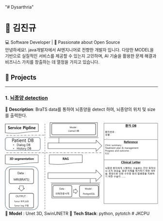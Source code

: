 "# Dysarthria" 
# 👋 김진규
💻 Software Developer | 🌟 Passionate about Open Source  
안녕하세요!. java개발자에서 AI엔지니어로 전향한 개발자 입니다.  다양한 MODEL을 기반으로 실질적인 서비스를 제공할 수 있는지 고민하며, 
AI 기술을 활용한 문제 해결과 비즈니스 가치를 창출하는 데 열정을 가지고 있습니다.

## 🚀 Projects

<!-- ### 1. [영상기반 주취행동분석 및 주취운전 감지](https://github.com/rajpresso/IntoxiTrackSense)
🔹 **Description**: 컴퓨터 비전과 딥러닝 기술을 활용하여 영상(CCTV)에서 주취행동(술에 취한 행동)과 차량을 탐지하여 주취자가 차량을 탑승하는 행위를 감지하는 모델을 개발.  
🔹 **Tech Stack**: ubunto, python, pytotch, mysql, fastAPI,anaconda, vscode  

---
<table>
  <tr>
    <td>
      <img src="images/주취차량탑승모델.png" alt="Project Screenshot" width="230"/>
    </td>
    <td>
        <b>🔹 Features:</b>
      <ul>
        <li>주취자 행동 분석 및 Tracking 모델</li>
        <li>차량 Tracking, 운전석문 열림</li>
      </ul>
    </td>
  </tr>
</table>

---

### 2. [구음장애 음성인식](https://github.com/rajpresso/Voice_recognition)
🔹 **Description**: 발음이나 발성에 어려움이 있는 사용자의 말을 인식하고 이해할 수 있도록 설계된 특화된 모델로  STT 서비스를 목적으로 하였다.  

*향후 경량화를 하여 앱과 웹서비스를 구축하여 서비를 제공하고자 한다 

🔹 **Model** : Whisper, wav2vec2

🔹 **Tech Stack**: python, pytotch, -->

---

### 1. [뇌종양 detection](https://github.com/rajpresso/Jaywalk-detection)
🔹 **Description**: BraTS data를 통하여 뇌종양을 detect 하여, 뇌종양의 위치 및 size를 출력한다.

![프로세스 다이어그램](workflow.png)
🔹 **Model** : Unet 3D, SwinUNETR
🔹 **Tech Stack**: python, pytotch 
#   J K C P U 
 
 